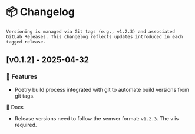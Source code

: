 # 📦 Changelog

    Versioning is managed via Git tags (e.g., v1.2.3) and associated GitLab Releases. This changelog reflects updates introduced in each tagged release.

## [v0.1.2] - 2025-04-32
### 🚀 Features
  - Poetry build process integrated with git to automate build versions from git tags.

📝 Docs
  - Release versions need to follow the semver format: `v1.2.3`. The `v` is required.
